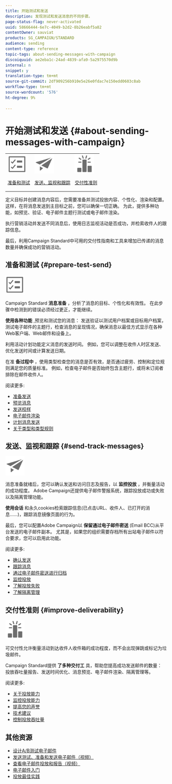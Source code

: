 ```yaml
---
title: 开始测试和发送
description: 发现测试和发送消息的不同步骤。
page-status-flag: never-activated
uuid: 58666444-6e7c-4049-b2d2-8b26eabf5a82
contentOwner: sauviat
products: SG_CAMPAIGN/STANDARD
audience: sending
content-type: reference
topic-tags: about-sending-messages-with-campaign
discoiquuid: ae2eba1c-24ad-4839-afa9-5a2975570d9b
internal: n
snippet: y
translation-type: tm+mt
source-git-commit: 2df909256b910e5e26e0fdac7e150edd0603c8ab
workflow-type: tm+mt
source-wordcount: '576'
ht-degree: 9%

---
```



# 开始测试和发送 {#about-sending-messages-with-campaign}

<table>
<tr>
<td><img src="assets/do-not-localize/icon_prepare.svg" width="60px"><p><a href="#prepare-test-send">准备和测试</a></p></td>
<td><img src="assets/do-not-localize/icon_send.svg" width="60px"><p><a href="#send-track-messages">发送、监视和跟踪</a></p></td>
<td><img src="assets/do-not-localize/icon_deliverability.svg" width="60px"><p><a href="#improve-deliverability">交付性准则</a></p></td></tr>
</table>

定义目标并创建消息内容后，您需要准备并测试投放内容、个性化、渲染和配置。 这样，在将消息发送到主目标之前，您可以确保一切正确。 为此，提供多种功能，如预览、验证、电子邮件主题行测试或电子邮件渲染。

执行营销活动并发送不同消息后，使用日志监视活动是否成功，并检索收件人的跟踪信息。

最后，利用Campaign Standard中可用的交付性指南和工具来增加已传递的消息数量并确保成功的营销活动。

## 准备和测试 {#prepare-test-send}

<img src="assets/do-not-localize/icon_prepare.svg" width="60px">

Campaign Standard **消息准备** ，分析了消息的目标、个性化和有效性。 在此步骤中检测到的错误必须经过更正，才能继续。

**使用各种功能** ,预览和测试您的消息： 发送验证以测试用户档案或目标用户档案，测试电子邮件的主题行，检查消息的呈现情况，确保消息以最佳方式显示在各种Web客户端、Web邮件和设备上。

利用活动计划功能定义消息的发送时间。 例如，您可以调整在收件人时区发送、优化发送时间或计算发送日期。

在准 **备过程中** ，使用类型检查您的消息是否有效，是否通过疲劳、控制和定位规则满足您的质量标准。 例如，检查电子邮件是否始终包含主题行，或将未订阅者排除在邮件收件人。

阅读更多:

* [准备发送](../../sending/using/preparing-the-send.md)
* [预览消息](../../sending/using/previewing-messages.md)
* [发送校样](../../sending/using/sending-proofs.md)
* [电子邮件渲染](../../sending/using/email-rendering.md)
* [计划消息发送](../../sending/using/about-scheduling-messages.md)
* [关于类型和类型规则](../../sending/using/about-typology-rules.md)

## 发送、监视和跟踪 {#send-track-messages}

<img src="assets/do-not-localize/icon_send.svg"  width="60px">

消息准备就绪后，您可以确认发送和访问日志及报告，以 **监控投放** ，并衡量活动的成功程度。 Adobe Campaign还提供电子邮件警报系统，跟踪投放成功或失败以及隔离管理功能。

**使用会话** 和永久cookies检索跟踪信息(已点击URL、收件人、已打开的消息……)，跟踪消息镜像页面的行为。

最后，您可以配置Adobe Campaign以 **保留通过电子邮件密送** (Email BCC)从平台发送的电子邮件副本。 尤其是，如果您的组织需要存档所有出站电子邮件以符合要求，您可以启用此功能。

阅读更多:

* [确认发送](../../sending/using/confirming-the-send.md)
* [跟踪消息](../../sending/using/tracking-messages.md)
* [通过电子邮件密送进行归档](../../sending/using/archiving.md)
* [监控投放](../../sending/using/monitoring-a-delivery.md)
* [了解投放失败](../../sending/using/understanding-delivery-failures.md)
* [了解隔离管理](../../sending/using/understanding-quarantine-management.md)

## 交付性准则 {#improve-deliverability}

<img src="assets/do-not-localize/icon_deliverability.svg"  width="60px">

可交付性允许衡量活动到达收件人收件箱的成功程度，而不会出现弹跳或标记为垃圾邮件。

Campaign Standard提供 **了多种交付工** 具，帮助您提高成功发送邮件的数量： 投放吞吐量报告、发送时间优化、消息预览、电子邮件渲染、隔离管理等。

阅读更多:

* [关于投放能力](../../sending/using/about-deliverability.md)
* [监控投放能力](../../sending/using/monitor-deliverability.md)
* [提高您的声誉](../../sending/using/improving-reputation.md)
* [技术建议](../../sending/using/technical-recommendations.md)
* [控制投放吞吐量](../../reporting/using/delivery-throughput.md)

## 其他资源

* [设计A/B测试电子邮件](../../channels/using/designing-an-a-b-test-email.md)
* [发送测试、准备和发送电子邮件（视频）](https://docs.adobe.com/content/help/en/campaign-standard-learn/tutorials/communication-channels/email/sending-test-preparing-sending-email.html)
* [查看电子邮件投放和报告（视频）](https://docs.adobe.com/content/help/en/campaign-standard-learn/tutorials/communication-channels/email/reviewing-personalized-email-delivery-and-reports.html)
* [电子邮件入门](https://helpx.adobe.com/campaign/kb/acs-get-started-with-emails.html)
* [投放最佳实践](https://helpx.adobe.com/campaign/kb/delivery-best-practices.html)